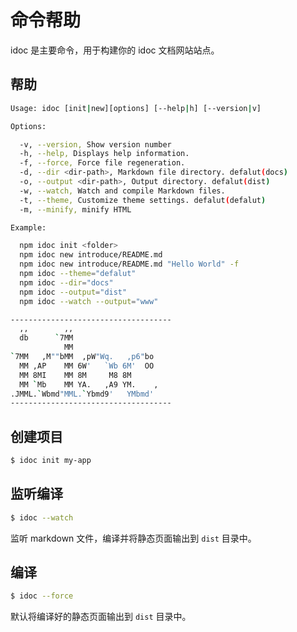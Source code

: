 命令帮助
===

idoc 是主要命令，用于构建你的 idoc 文档网站站点。

## 帮助

```bash
Usage: idoc [init|new][options] [--help|h] [--version|v]

Options:

  -v, --version, Show version number
  -h, --help, Displays help information.
  -f, --force, Force file regeneration.
  -d, --dir <dir-path>, Markdown file directory. defalut(docs)
  -o, --output <dir-path>, Output directory. defalut(dist)
  -w, --watch, Watch and compile Markdown files.
  -t, --theme, Customize theme settings. defalut(defalut)
  -m, --minify, minify HTML

Example:

  npm idoc init <folder>
  npm idoc new introduce/README.md
  npm idoc new introduce/README.md "Hello World" -f
  npm idoc --theme="defalut"
  npm idoc --dir="docs"
  npm idoc --output="dist"
  npm idoc --watch --output="www"

------------------------------------
  ,,        ,,
  db      `7MM
            MM
`7MM   ,M""bMM  ,pW"Wq.   ,p6"bo
  MM ,AP    MM 6W'   `Wb 6M'  OO
  MM 8MI    MM 8M     M8 8M
  MM `Mb    MM YA.   ,A9 YM.    ,
.JMML.`Wbmd"MML.`Ybmd9'   YMbmd'
------------------------------------
```

## 创建项目

```bash
$ idoc init my-app
```

## 监听编译

```bash
$ idoc --watch
```

监听 markdown 文件，编译并将静态页面输出到 `dist` 目录中。

## 编译

```bash
$ idoc --force
```

默认将编译好的静态页面输出到 `dist` 目录中。